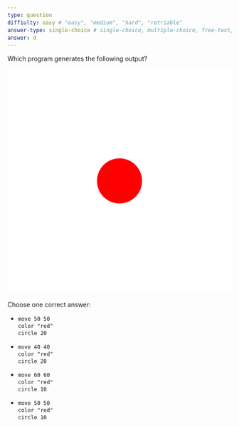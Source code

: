 ```yaml
---
type: question
diffiulty: easy # "easy", "medium", "hard", "retriable"
answer-type: single-choice # single-choice, multiple-choice, free-text, multiple-free-texts, program, map
answer: d
---
```


Which program generates the following output?

![dot](img/dot1.evy.svg)

Choose one correct answer:

- ```evy
  move 50 50
  color "red"
  circle 20
  ```
- ```evy
  move 40 40
  color "red"
  circle 20
  ```
- ```evy
  move 60 60
  color "red"
  circle 10
  ```
- ```evy
  move 50 50
  color "red"
  circle 10
  ```
